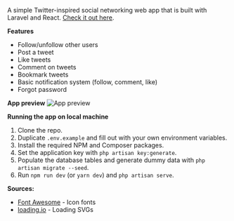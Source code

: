 A simple Twitter-inspired social networking web app that is built with Laravel and React. [Check it out here](https://jtsocial.herokuapp.com/index).

**Features**
- Follow/unfollow other users
- Post a tweet
- Like tweets
- Comment on tweets
- Bookmark tweets
- Basic notification system (follow, comment, like)
- Forgot password

**App preview**
![App preview](https://res.cloudinary.com/dt9ntq5vr/image/upload/v1613908407/social/preview_desktop_ium45h.png)

**Running the app on local machine**
1. Clone the repo.
2. Duplicate `.env.example` and fill out with your own environment variables.
3. Install the required NPM and Composer packages.
4. Set the application key with `php artisan key:generate`.
4. Populate the database tables and generate dummy data with `php artisan migrate --seed`.
5. Run `npm run dev` (or `yarn dev`) and `php artisan serve`.

**Sources:**
- [Font Awesome](https://fontawesome.com) - Icon fonts
- [loading.io](https://loading.io) - Loading SVGs